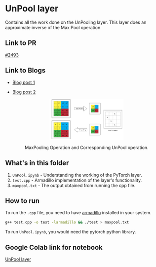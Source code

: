 # UnPool layer

Contains all the work done on the UnPooling layer.
This layer does an approximate inverse of the Max Pool operation.

## Link to PR

[#2493](https://github.com/mlpack/mlpack/pull/2493)

## Link to Blogs

- [Blog post 1](https://iamshnoo.github.io/blog/week-0/)
- [Blog post 2](https://iamshnoo.github.io/blog/week-1/)

  <div align="center">
  <img src="imgs/demo.jpeg" width="50%">
  <p>MaxPooling Operation and Corresponding UnPool operation.</p>
  </div>

## What's in this folder

1. ```UnPool.ipynb``` - Understanding the working of the PyTorch layer.
2. ```test.cpp``` - Armadillo implementation of the layer's functionality.
3. ```maxpool.txt``` - The output obtained from running the cpp file.

## How to run

To run the ```.cpp``` file, you need to have [armadillo](http://arma.sourceforge.net) installed in your system.

```bash
g++ test.cpp -o test -larmadillo && ./test > maxpool.txt
```

To run  ```UnPool.ipynb```, you would need the pytorch
python library.

## Google Colab link for notebook

[UnPool layer](https://colab.research.google.com/drive/1JvlHXUT0i9zrzRRpxlB1FB4ABk1j-3fV?usp=sharing)
